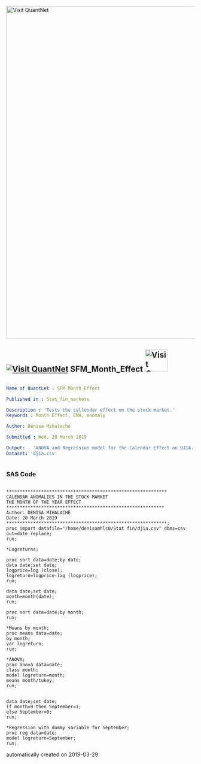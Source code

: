 [<img src="https://github.com/QuantLet/Styleguide-and-FAQ/blob/master/pictures/banner.png" width="888" alt="Visit QuantNet">](http://quantlet.de/)

## [<img src="https://github.com/QuantLet/Styleguide-and-FAQ/blob/master/pictures/qloqo.png" alt="Visit QuantNet">](http://quantlet.de/) **SFM_Month_Effect** [<img src="https://github.com/QuantLet/Styleguide-and-FAQ/blob/master/pictures/QN2.png" width="60" alt="Visit QuantNet 2.0">](http://quantlet.de/)

```yaml

Name of QuantLet : SFM_Month_Effect

Published in : Stat_fin_markets

Description : 'Tests the callendar effect on the stock market.'
Keywords : Month Effect, EMH, anomaly

Author: Denisa Mihalache

Submitted : Wed, 20 March 2019

Output:   'ANOVA and Regression model for the Calendar Effect on DJIA.'
Dataset: 'djia.csv'



```

### SAS Code
```sas

************************************************************
CALENDAR ANOMALIES IN THE STOCK MARKET
THE MONTH OF THE YEAR EFFECT
***********************************************************
Author: DENISA MIHALACHE
Date: 20 March 2019
************************************************************;
proc import datafile="/home/denisamhlc0/Stat fin/djia.csv" dbms=csv
out=date replace;
run;

*Logreturns;

proc sort data=date;by date;
data date;set date;
logprice=log (close);
logreturn=logprice-lag (logprice);
run;

data date;set date;
month=month(date);
run;

proc sort data=date;by month;
run;

*Means by month;
proc means data=date;
by month;
var logreturn;
run;

*ANOVA;
proc anova data=date;
class month;
model logreturn=month;
means month/tukey;
run;


data date;set date;
if month=9 then September=1;
else September=0;
run;

*Regression with dummy variable for September;
proc reg data=date;
model logreturn=September;
run;

```

automatically created on 2019-03-29